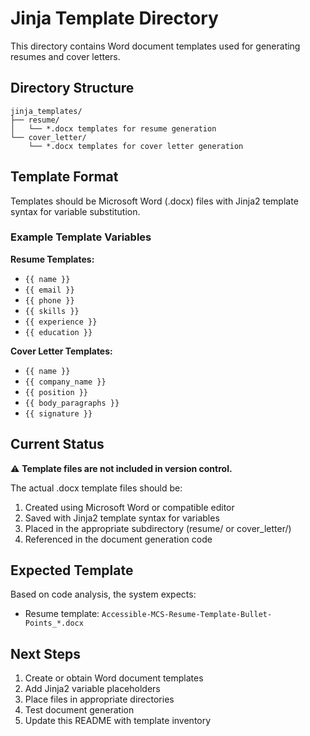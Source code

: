 # Jinja Template Directory

This directory contains Word document templates used for generating resumes and cover letters.

## Directory Structure

```
jinja_templates/
├── resume/
│   └── *.docx templates for resume generation
└── cover_letter/
    └── *.docx templates for cover letter generation
```

## Template Format

Templates should be Microsoft Word (.docx) files with Jinja2 template syntax for variable substitution.

### Example Template Variables

**Resume Templates:**
- `{{ name }}`
- `{{ email }}`
- `{{ phone }}`
- `{{ skills }}`
- `{{ experience }}`
- `{{ education }}`

**Cover Letter Templates:**
- `{{ name }}`
- `{{ company_name }}`
- `{{ position }}`
- `{{ body_paragraphs }}`
- `{{ signature }}`

## Current Status

⚠️ **Template files are not included in version control.**

The actual .docx template files should be:
1. Created using Microsoft Word or compatible editor
2. Saved with Jinja2 template syntax for variables
3. Placed in the appropriate subdirectory (resume/ or cover_letter/)
4. Referenced in the document generation code

## Expected Template

Based on code analysis, the system expects:
- Resume template: `Accessible-MCS-Resume-Template-Bullet-Points_*.docx`

## Next Steps

1. Create or obtain Word document templates
2. Add Jinja2 variable placeholders
3. Place files in appropriate directories
4. Test document generation
5. Update this README with template inventory
